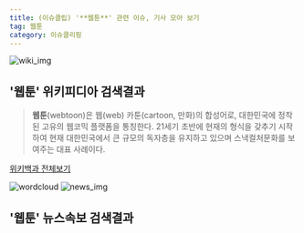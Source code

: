 ```yaml
---
title: (이슈클립) '**웹툰**' 관련 이슈, 기사 모아 보기
tag: 웹툰
category: 이슈클리핑
---
```

![wiki_img](https://user-images.githubusercontent.com/42597476/44503234-41136a80-a6d0-11e8-9071-6fc6418eafe4.png)
## **'**웹툰**'** 위키피디아 검색결과
>**웹툰**(webtoon)은 웹(web) 카툰(cartoon, 만화)의 합성어로, 대한민국에 정착된 고유의 웹코믹 플랫폼을 통칭한다. 21세기 초반에 현재의 형식을 갖추기 시작하여 현재 대한민국에서 큰 규모의 독자층을 유지하고 있으며 스낵컬처문화를 보여주는 대표 사례이다.

<a href="https://ko.wikipedia.org/wiki/웹툰" target="_blank">위키백과 전체보기</a>

![wordcloud](https://s3.ap-northeast-2.amazonaws.com/lyrics101-wordcloud/2018-09-25-1537815970.png)
![news_img](https://user-images.githubusercontent.com/42597476/44507050-1206f400-a6e4-11e8-8d98-7ffbfebb353f.png)
## **'**웹툰**'** 뉴스속보 검색결과

